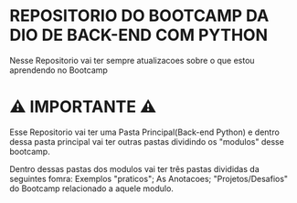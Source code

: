 # REPOSITORIO DO BOOTCAMP DA DIO DE BACK-END COM PYTHON


Nesse Repositorio vai ter sempre atualizacoes sobre o que estou aprendendo no Bootcamp




# ⚠️ IMPORTANTE ⚠️

Esse Repositorio vai ter uma Pasta Principal(Back-end Python) e dentro dessa pasta principal vai ter outras pastas dividindo os "modulos" desse bootcamp.

Dentro dessas pastas dos modulos vai ter três pastas divididas da seguintes fomra:
Exemplos "praticos";
As Anotacoes;
"Projetos/Desafios" do Bootcamp relacionado a aquele modulo.
